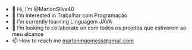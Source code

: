 - 👋 Hi, I’m @MarlonSilva40
- 👀 I’m interested in Trabalhar com Programação
- 🌱 I’m currently learning Linguagem JAVA
- 💞️ I’m looking to collaborate on com todos os projetos que estiverem ao meu alcance
- 📫 How to reach me marlonmgomess@gmail.com

<!---
MarlonSilva40/MarlonSilva40 is a ✨ special ✨ repository because its `README.md` (this file) appears on your GitHub profile.
You can click the Preview link to take a look at your changes.
--->

